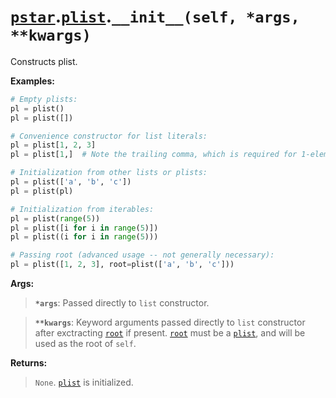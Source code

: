 # [`pstar`](/docs/pstar.md).[`plist`](/docs/pstar_plist.md).`__init__(self, *args, **kwargs)`

Constructs plist.

**Examples:**
```python
# Empty plists:
pl = plist()
pl = plist([])

# Convenience constructor for list literals:
pl = plist[1, 2, 3]
pl = plist[1,]  # Note the trailing comma, which is required for 1-element lists.

# Initialization from other lists or plists:
pl = plist(['a', 'b', 'c'])
pl = plist(pl)

# Initialization from iterables:
pl = plist(range(5))
pl = plist([i for i in range(5)])
pl = plist((i for i in range(5)))

# Passing root (advanced usage -- not generally necessary):
pl = plist([1, 2, 3], root=plist(['a', 'b', 'c']))
```

**Args:**

>    **`*args`**: Passed directly to `list` constructor.

>    **`**kwargs`**: Keyword arguments passed directly to `list` constructor after
>              exctracting [`root`](/docs/pstar_plist_root.md) if present. [`root`](/docs/pstar_plist_root.md) must be a [`plist`](/docs/pstar_plist.md), and
>              will be used as the root of `self`.

**Returns:**

>    `None`. [`plist`](/docs/pstar_plist.md) is initialized.



